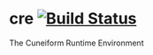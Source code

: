 # cre [![Build Status](https://travis-ci.org/joergen7/cre.svg?branch=master)](https://travis-ci.org/joergen7/cre)

The Cuneiform Runtime Environment
